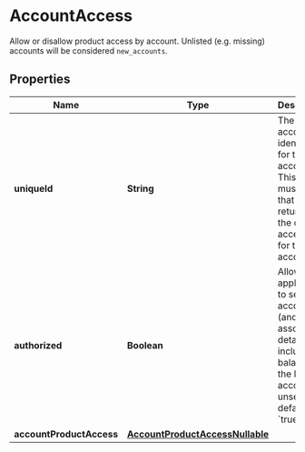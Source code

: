 

# AccountAccess

Allow or disallow product access by account. Unlisted (e.g. missing) accounts will be considered `new_accounts`.

## Properties

| Name | Type | Description | Notes |
|------------ | ------------- | ------------- | -------------|
|**uniqueId** | **String** | The unique account identifier for this account. This value must match that returned by the data access API for this account. |  |
|**authorized** | **Boolean** | Allow the application to see this account (and associated details, including balance) in the list of accounts  If unset, defaults to &#x60;true&#x60;. |  [optional] |
|**accountProductAccess** | [**AccountProductAccessNullable**](AccountProductAccessNullable.md) |  |  [optional] |



